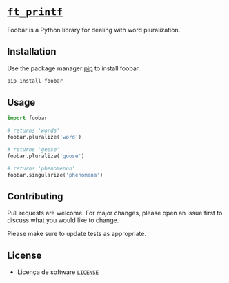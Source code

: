 # [`ft_printf`](https://github.com/willianlim/ft_printf/blob/master/pdf/en.subject.pdf)

Foobar is a Python library for dealing with word pluralization.

## Installation

Use the package manager [pip](https://pip.pypa.io/en/stable/) to install foobar.

```bash
pip install foobar
```

## Usage

```python
import foobar

# returns 'words'
foobar.pluralize('word')

# returns 'geese'
foobar.pluralize('goose')

# returns 'phenomenon'
foobar.singularize('phenomena')
```

## Contributing
Pull requests are welcome. For major changes, please open an issue first to discuss what you would like to change.

Please make sure to update tests as appropriate.

## License
- Licença de software [`LICENSE`](https://github.com/willianlim/get_next_line/blob/main/LICENSE)
